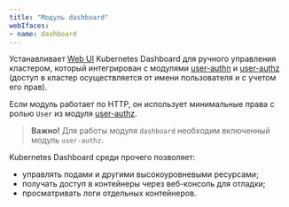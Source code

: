 ```yaml
---
title: "Модуль dashboard"
webIfaces:
- name: dashboard
---
```


Устанавливает [Web UI](https://github.com/kubernetes/dashboard) Kubernetes Dashboard для ручного управления кластером, который интегрирован с модулями [user-authn](../../modules/150-user-authn/) и [user-authz](../../modules/140-user-authz/) (доступ в кластер осуществляется от имени пользователя и с учетом его прав).

Если модуль работает по HTTP, он использует минимальные права с ролью `User` из модуля [user-authz](../../modules/140-user-authz/).

> **Важно!** Для работы модуля `dashboard` необходим включенный модуль `user-authz`.

Kubernetes Dashboard среди прочего позволяет:
- управлять подами и другими высокоуровневыми ресурсами;
- получать доступ в контейнеры через веб-консоль для отладки;
- просматривать логи отдельных контейнеров.

